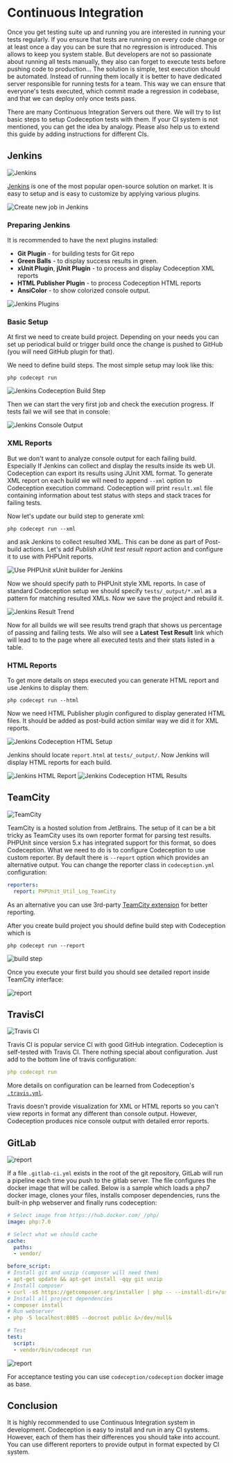# Continuous Integration

Once you get testing suite up and running you are interested in running your tests regularly. If you ensure that tests are running on every code change or at least once a day you can be sure that no regression is introduced. This allows to keep you system stable. But developers are not so passionate about running all tests manually, they also can forget to execute tests before pushing code to production... The solution is simple, test execution should be automated. Instead of running them locally it is better to have dedicated server responsible for running tests for a team. This way we can ensure that everyone's tests executed, which commit made a regression in codebase, and that we can deploy only once tests pass.

There are many Continuous Integration Servers out there. We will try to list basic steps to setup Codeception tests with them. If your CI system is not mentioned, you can get the idea by analogy. Please also help us to extend this guide by adding instructions for different CIs.

## Jenkins

![Jenkins](http://codeception.com/images/jenkins/Jenk1.png)

[Jenkins](http://jenkins-ci.org/) is one of the most popular open-source solution on market. It is easy to setup and is easy to customize by applying various plugins.

![Create new job in Jenkins](http://codeception.com/images/jenkins/Jenk2.png)

### Preparing Jenkins

It is recommended to have the next plugins installed:

* **Git Plugin** - for building tests for Git repo
* **Green Balls** - to display success results in green.
* **xUnit Plugin**, **jUnit Plugin** - to process and display Codeception XML reports
* **HTML Publisher Plugin** - to process Codeception HTML reports
* **AnsiColor** - to show colorized console output.

![Jenkins Plugins](http://codeception.com/images/jenkins/Jenk3.png)

### Basic Setup

At first we need to create build project. Depending on your needs you can set up periodical build or trigger build once the change is pushed to GitHub (you will need GitHub plugin for that).

We need to define build steps. The most simple setup may look like this:

```
php codecept run
```

![Jenkins Codeception Build Step](http://codeception.com/images/jenkins/Jenk5.png)

Then we can start the very first job and check the execution progress. If tests fail we will see that in console:

![Jenkins Console Output](http://codeception.com/images/jenkins/Jenk6.png)

### XML Reports

But we don't want to analyze console output for each failing build. Especially If Jenkins can collect and display the results inside its web UI. Codeception can export its results using JUnit XML format. To generate XML report on each build we will need to append `--xml` option to Codeception execution command. Codeception will print `result.xml` file containing information about test status with steps and stack traces for failing tests.

Now let's update our build step to generate xml:

```
php codecept run --xml
```

and ask Jenkins to collect resulted XML. This can be done as part of Post-build actions. Let's add *Publish xUnit test result report* action and configure it to use with PHPUnit reports.

![Use PHPUnit xUnit builder for Jenkins](http://codeception.com/images/jenkins/Jenk7.png)

Now we should specify path to PHPUnit style XML reports. In case of standard Codeception setup we should specify `tests/_output/*.xml` as a pattern for matching resulted XMLs. Now we save the project and rebuild it.

![Jenkins Result Trend](http://codeception.com/images/jenkins/Jenk8.png)

Now for all builds we will see results trend graph that shows us percentage of passing and failing tests. We also will see a **Latest Test Result** link which will lead to to the page where all executed tests and their stats listed in a table.

### HTML Reports

To get more details on steps executed you can generate HTML report and use Jenkins to display them.

```
php codecept run --html
```

Now we need HTML Publisher plugin configured to display generated HTML files. It should be added as post-build action similar way we did it for XML reports.

![Jenkins Codeception HTML Setup](http://codeception.com/images/jenkins/Jenk9.png)

Jenkins should locate `report.html` at `tests/_output/`. Now Jenkins will display HTML reports for each build.

![Jenkins HTML Report](http://codeception.com/images/jenkins/Jenki10.png)
![Jenkins Codeception HTML Results](http://codeception.com/images/jenkins/Jenki11.png)

## TeamCity

![TeamCity](http://codeception.com/images/teamcity/logo.jpg)

TeamCity is a hosted solution from JetBrains. The setup of it can be a bit tricky as TeamCity uses its own reporter format for parsing test results. PHPUnit since version 5.x has integrated support for this format, so does Codeception. What we need to do is to configure Codeception to use custom reporter. By default there is `--report` option which provides an alternative output. You can change the reporter class in `codeception.yml` configuration:

```yaml
reporters:
  report: PHPUnit_Util_Log_TeamCity
```

As an alternative you can use 3rd-party [TeamCity extension](https://github.com/neronmoon/TeamcityCodeception) for better reporting.

After you create build project you should define build step with Codeception which is

```
php codecept run --report
```

![build step](http://codeception.com/images/teamcity/build.png)

Once you execute your first build you should see detailed report inside TeamCity interface:

![report](http://codeception.com/images/teamcity/report2.png)

## TravisCI

![Travis CI](http://codeception.com/images/travis.png)

Travis CI is popular service CI with good GitHub integration. Codeception is self-tested with Travis CI. There nothing special about configuration. Just add to the bottom line of travis configuration:

```yaml
php codecept run
```

More details on configuration can be learned from Codeception's [`.travis.yml`](https://github.com/Codeception/Codeception/blob/master/.travis.yml).

Travis doesn't provide visualization for XML or HTML reports so you can't view reports in format any different than console output. However, Codeception produces nice console output with detailed error reports.

## GitLab

![report](http://codeception.com/images/gitlab/logo.png)

If a file `.gitlab-ci.yml` exists in the root of the git repository, GitLab will run a pipeline each time you push to the gitlab server. The file configures the docker image that will be called. Below is a sample which loads a php7 docker image, clones your files, installs composer dependencies, runs the built-in php webserver and finally runs codeception:

```yaml
# Select image from https://hub.docker.com/_/php/
image: php:7.0

# Select what we should cache
cache:
  paths:
  - vendor/

before_script:
# Install git and unzip (composer will need them)
- apt-get update && apt-get install -qqy git unzip
# Install composer
- curl -sS https://getcomposer.org/installer | php -- --install-dir=/usr/local/bin --filename=composer
# Install all project dependencies
- composer install
# Run webserver
- php -S localhost:8085 --docroot public &>/dev/null&

# Test
test:
  script:
  - vendor/bin/codecept run
```

![report](http://codeception.com/images/gitlab/build.png)

For acceptance testing you can use `codeception/codeception` docker image as base.

## Conclusion

It is highly recommended to use Continuous Integration system in development. Codeception is easy to install and run in any CI systems. However, each of them has their differences you should take into account. You can use different reporters to provide output in format expected by CI system.
